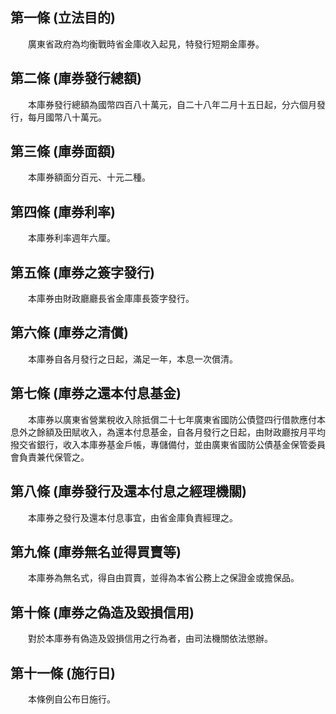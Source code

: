 第一條 (立法目的)
-----------------
　　廣東省政府為均衡戰時省金庫收入起見，特發行短期金庫券。  


第二條 (庫券發行總額)
---------------------
　　本庫券發行總額為國幣四百八十萬元，自二十八年二月十五日起，分六個月發行，每月國幣八十萬元。  


第三條 (庫券面額)
-----------------
　　本庫券額面分百元、十元二種。  


第四條 (庫券利率)
-----------------
　　本庫券利率週年六厘。  


第五條 (庫券之簽字發行)
-----------------------
　　本庫券由財政廳廳長省金庫庫長簽字發行。  


第六條 (庫券之清償)
-------------------
　　本庫券自各月發行之日起，滿足一年，本息一次償清。  


第七條 (庫券之還本付息基金)
---------------------------
　　本庫券以廣東省營業稅收入除抵償二十七年廣東省國防公債暨四行借款應付本息外之餘額及田賦收入，為還本付息基金，自各月發行之日起，由財政廳按月平均撥交省銀行，收入本庫券基金戶帳，專儲備付，並由廣東省國防公債基金保管委員會負責兼代保管之。  


第八條 (庫券發行及還本付息之經理機關)
-------------------------------------
　　本庫券之發行及還本付息事宜，由省金庫負責經理之。  


第九條 (庫券無名並得買賣等)
---------------------------
　　本庫券為無名式，得自由買賣，並得為本省公務上之保證金或擔保品。  


第十條 (庫券之偽造及毀損信用)
-----------------------------
　　對於本庫券有偽造及毀損信用之行為者，由司法機關依法懲辦。  


第十一條 (施行日)
-----------------
　　本條例自公布日施行。